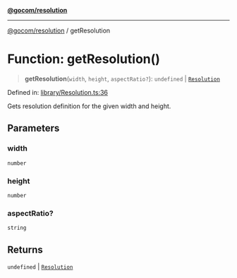 [**@gocom/resolution**](../README.md)

***

[@gocom/resolution](../README.md) / getResolution

# Function: getResolution()

> **getResolution**(`width`, `height`, `aspectRatio?`): `undefined` \| [`Resolution`](../interfaces/Resolution.md)

Defined in: [library/Resolution.ts:36](https://github.com/gocom/resolution/blob/655a1b9246de1001843c9ccb7ec21f1134d4f8c7/src/library/Resolution.ts#L36)

Gets resolution definition for the given width and height.

## Parameters

### width

`number`

### height

`number`

### aspectRatio?

`string`

## Returns

`undefined` \| [`Resolution`](../interfaces/Resolution.md)
